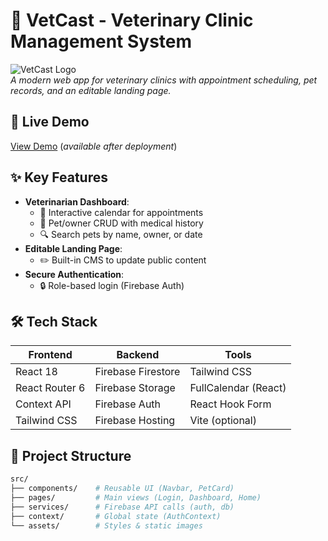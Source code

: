 # 🐾 VetCast - Veterinary Clinic Management System  

![VetCast Logo](public/images/logo.png)  
*A modern web app for veterinary clinics with appointment scheduling, pet records, and an editable landing page.*  

## 🚀 Live Demo  
[View Demo](https://vetcast.web.app) (*available after deployment*)  

## ✨ Key Features  
- **Veterinarian Dashboard**:  
  - 📅 Interactive calendar for appointments  
  - 🐶 Pet/owner CRUD with medical history  
  - 🔍 Search pets by name, owner, or date  
- **Editable Landing Page**:  
  - ✏️ Built-in CMS to update public content  
- **Secure Authentication**:  
  - 🔒 Role-based login (Firebase Auth)  

## 🛠 Tech Stack  
| **Frontend**       | **Backend**       | **Tools**            |  
|--------------------|-------------------|----------------------|  
| React 18           | Firebase Firestore| Tailwind CSS         |  
| React Router 6     | Firebase Storage  | FullCalendar (React) |  
| Context API        | Firebase Auth     | React Hook Form      |  
| Tailwind CSS       | Firebase Hosting  | Vite (optional)      |  

## 📂 Project Structure  
```bash
src/
├── components/    # Reusable UI (Navbar, PetCard)  
├── pages/         # Main views (Login, Dashboard, Home)  
├── services/      # Firebase API calls (auth, db)  
├── context/       # Global state (AuthContext)  
└── assets/        # Styles & static images  
